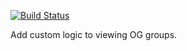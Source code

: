 [![Build Status](https://travis-ci.org/Gizra/pluggable_node_access.svg?branch=7.x-1.x)](https://travis-ci.org/Gizra/pluggable_node_access)

Add custom logic to viewing OG groups.
